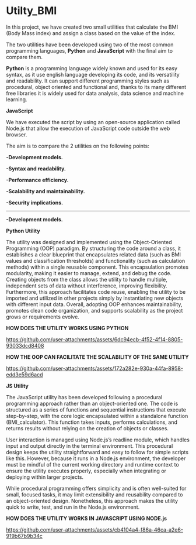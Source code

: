 # Utilty_BMI
In this project, we have created two small utilities that calculate the BMI (Body Mass index) and assign a class based on the value of the index.

The two utilities have been developed using two of the most common programming languages, **Python** and **JavaScript** with the final aim to compare them.

**Python** is a programming language widely known and used for its easy syntax, as it use english language developing its code, and its versatility and readability. It can support different programming styles such as procedural, object oriented and functional and, thanks to its many different free libraries it is widely used for data analysis, data science and machine learning.

**JavaScript**


We have executed the script by using an open-source application called Node.js that allow the execution of JavaScript code outside the web browser.

The aim is to compare the 2 utilities on the following points:

**-Development models.**

**-Syntax and readability.**

**-Performance efficiency.**

**-Scalability and maintainability.**

**-Security implications.**

------------------------------------------------------------------------------------------------------
**-Development models.**

**Python Utility**

The utility was designed and implemented using the Object-Oriented Programming (OOP) paradigm. By structuring the code around a class, it establishes a clear blueprint that encapsulates related data (such as BMI values and classification thresholds) and functionality (such as calculation methods) within a single reusable component. This encapsulation promotes modularity, making it easier to manage, extend, and debug the code. Creating objects from the class allows the utility to handle multiple, independent sets of data without interference, improving flexibility. Furthermore, this approach facilitates code reuse, enabling the utility to be imported and utilized in other projects simply by instantiating new objects with different input data. Overall, adopting OOP enhances maintainability, promotes clean code organization, and supports scalability as the project grows or requirements evolve.

**HOW DOES THE UTILITY WORKS USING PYTHON**

https://github.com/user-attachments/assets/6dc94ecb-4f52-4f14-8805-93033dcd8408

**HOW THE OOP CAN FACILITATE THE SCALABILITY OF THE SAME UTILITY**

https://github.com/user-attachments/assets/172a282e-930a-44fa-8958-edd3e59d6acd

**JS Utility**

The JavaScript utility has been developed following a procedural programming approach rather than an object-oriented one. The code is structured as a series of functions and sequential instructions that execute step-by-step, with the core logic encapsulated within a standalone function (BMI_calculator). This function takes inputs, performs calculations, and returns results without relying on the creation of objects or classes.

User interaction is managed using Node.js’s readline module, which handles input and output directly in the terminal environment. This procedural design keeps the utility straightforward and easy to follow for simple scripts like this. However, because it runs in a Node.js environment, the developer must be mindful of the current working directory and runtime context to ensure the utility executes properly, especially when integrating or deploying within larger projects.

While procedural programming offers simplicity and is often well-suited for small, focused tasks, it may limit extensibility and reusability compared to an object-oriented design. Nonetheless, this approach makes the utility quick to write, test, and run in the Node.js environment.

**HOW DOES THE UTILITY WORKS IN JAVASCRIPT USING NODE.js**

https://github.com/user-attachments/assets/cb4104a4-f86a-46ca-a2e6-919b67b9b34c

